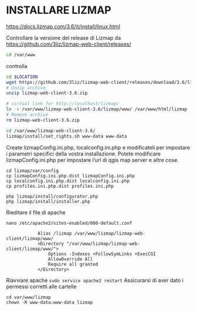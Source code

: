 # INSTALLARE LIZMAP

https://docs.lizmap.com/3.6/it/install/linux.html

Controllare la versione del release di Lizmap da https://github.com/3liz/lizmap-web-client/releases/ 
```sh
cd /var/www
```
controlla
```sh
cd $LOCATION
wget https://github.com/3liz/lizmap-web-client/releases/download/3.6/lizmap-web-client-3.6.zip
# Unzip archive
unzip lizmap-web-client-3.6.zip

# virtual link for http://localhost/lizmap/
ln -s /var/www/lizmap-web-client-3.6/lizmap/www/ /var/www/html/lizmap
# Remove archive
rm lizmap-web-client-3.6.zip

cd /var/www/lizmap-web-client-3.6/
lizmap/install/set_rights.sh www-data www-data
```

Create lizmapConfig.ini.php, localconfig.ini.php e modificateli per impostare i parametri specifici della vostra installazione. Potete modificare lizmapConfig.ini.php per impostare l’url di qgis map server e altre cose.

```
cd lizmap/var/config
cp lizmapConfig.ini.php.dist lizmapConfig.ini.php
cp localconfig.ini.php.dist localconfig.ini.php
cp profiles.ini.php.dist profiles.ini.php

php lizmap/install/configurator.php
php lizmap/install/installer.php
```

Rieditare il file di apache

`nano /etc/apache2/sites-enabled/000-default.conf`
```
            Alias /lizmap /var/www/lizmap/lizmap-web-client/lizmap/www/
            <Directory "/var/www/lizmap/lizmap-web-client/lizmap/www/">
                Options -Indexes +FollowSymLinks +ExecCGI
                AllowOverride All
                Require all granted
            </Directory>
```
Riavviare apache `sudo service apache2 restart`
Assicurarsi di aver dato i permessi corretti alle cartelle

```
cd var/www/lizmap
chown -R www-data:www-data lizmap
```
